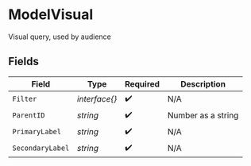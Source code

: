 # ModelVisual

Visual query, used by audience


## Fields

| Field              | Type               | Required           | Description        |
| ------------------ | ------------------ | ------------------ | ------------------ |
| `Filter`           | *interface{}*      | :heavy_check_mark: | N/A                |
| `ParentID`         | *string*           | :heavy_check_mark: | Number as a string |
| `PrimaryLabel`     | *string*           | :heavy_check_mark: | N/A                |
| `SecondaryLabel`   | *string*           | :heavy_check_mark: | N/A                |